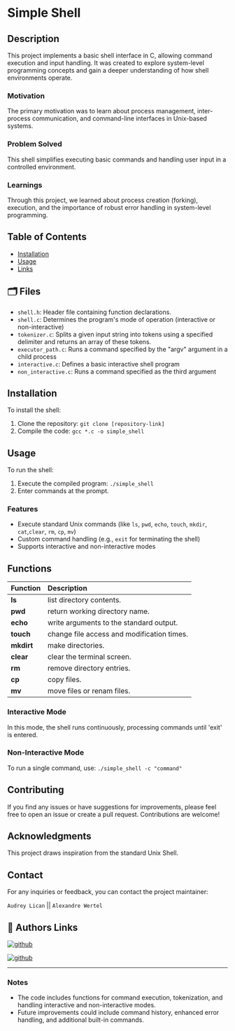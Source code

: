# Simple Shell

## Description

This project implements a basic shell interface in C, allowing command execution and input handling. It was created to explore system-level programming concepts and gain a deeper understanding of how shell environments operate.

### Motivation

The primary motivation was to learn about process management, inter-process communication, and command-line interfaces in Unix-based systems.

### Problem Solved

This shell simplifies executing basic commands and handling user input in a controlled environment.

### Learnings

Through this project, we learned about process creation (forking), execution, and the importance of robust error handling in system-level programming.

## Table of Contents
- [Installation](#installation)
- [Usage](#usage)
- [Links](#license)

## 🗂️ Files
- `shell.h`: Header file containing function declarations.
- `shell.c`: Determines the program's mode of operation (interactive or non-interactive)
- `tokenizer.c`: Splits a given input string into tokens using a specified delimiter and returns an array of these tokens.
- `executor_path.c`: Runs a command specified by the "argv" argument in a child process 
- `interactive.c`: Defines a basic interactive shell program
- `non_interactive.c`: Runs a command specified as the third argument

## Installation

To install the shell:
1. Clone the repository: `git clone [repository-link]`
2. Compile the code: `gcc *.c -o simple_shell`

## Usage

To run the shell:
1. Execute the compiled program: `./simple_shell`
2. Enter commands at the prompt.

### Features

- Execute standard Unix commands (like `ls`, `pwd`, `echo`, `touch`, `mkdir`, `cat`,`clear`, `rm`, `cp`, `mv`)
- Custom command handling (e.g., `exit` for terminating the shell)
- Supports interactive and non-interactive modes

## Functions

| Function              | Description                                          |
| :-------------------- | :--------------------------------------------------- |
| **ls**           | list directory contents. |
| **pwd**        | return working directory name.                       |
| **echo**      | write arguments to the standard output.                           |
| **touch**      | change file access and modification times.                     |
| **mkdirt**        | make directories.                         |
| **clear**        | clear the terminal screen.                         |
| **rm**        |  remove directory entries.                         |
| **cp**        |  copy files.                         |
| **mv**        |  move files or renam files.                         |

### Interactive Mode
In this mode, the shell runs continuously, processing commands until 'exit' is entered.

### Non-Interactive Mode
To run a single command, use: `./simple_shell -c "command"`

## Contributing

If you find any issues or have suggestions for improvements, please feel free to open an issue or create a pull request. Contributions are welcome!

## Acknowledgments

This project draws inspiration from the standard Unix Shell.

## Contact

For any inquiries or feedback, you can contact the project maintainer:

`Audrey Lican` || `Alexandre Wertel`
## 🔗 Authors Links

[![github](https://img.shields.io/badge/Audrey_Github-000?style=for-the-badge&logo=ko-fi&logoColor=white)](https://github.com/AudreyLican)

[![github](https://img.shields.io/badge/Alexandre_Github-000?style=for-the-badge&logo=ko-fi&logoColor=white)](https://github.com/SuperPims?tab=repositories)

---

### Notes

- The code includes functions for command execution, tokenization, and handling interactive and non-interactive modes.
- Future improvements could include command history, enhanced error handling, and additional built-in commands.
